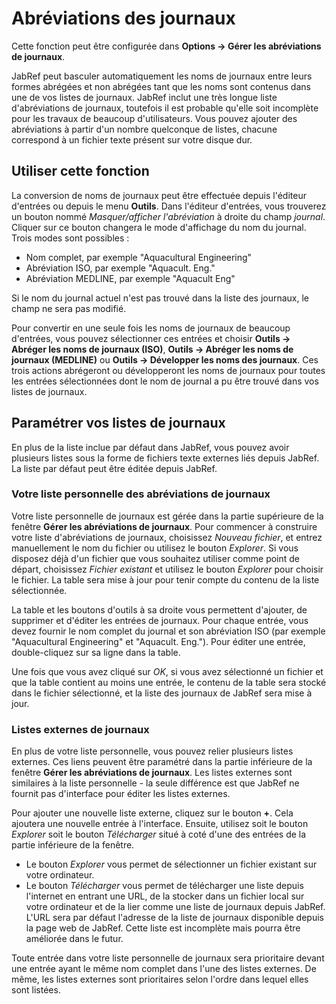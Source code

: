 # Abréviations des journaux

Cette fonction peut être configurée dans **Options -&gt; Gérer les abréviations de journaux**.

JabRef peut basculer automatiquement les noms de journaux entre leurs formes abrégées et non abrégées tant que les noms sont contenus dans une de vos listes de journaux. JabRef inclut une très longue liste d'abréviations de journaux, toutefois il est probable qu'elle soit incomplète pour les travaux de beaucoup d'utilisateurs. Vous pouvez ajouter des abréviations à partir d'un nombre quelconque de listes, chacune correspond à un fichier texte présent sur votre disque dur.

## Utiliser cette fonction

La conversion de noms de journaux peut être effectuée depuis l'éditeur d'entrées ou depuis le menu **Outils**. Dans l'éditeur d'entrées, vous trouverez un bouton nommé *Masquer/afficher l'abréviation* à droite du champ *journal*. Cliquer sur ce bouton changera le mode d'affichage du nom du journal. Trois modes sont possibles :

-   Nom complet, par exemple "Aquacultural Engineering"
-   Abréviation ISO, par exemple "Aquacult. Eng."
-   Abréviation MEDLINE, par exemple "Aquacult Eng"

Si le nom du journal actuel n'est pas trouvé dans la liste des journaux, le champ ne sera pas modifié.

Pour convertir en une seule fois les noms de journaux de beaucoup d'entrées, vous pouvez sélectionner ces entrées et choisir **Outils -&gt; Abréger les noms de journaux (ISO)**, **Outils -&gt; Abréger les noms de journaux (MEDLINE)** ou **Outils -&gt; Développer les noms des journaux**. Ces trois actions abrégeront ou développeront les noms de journaux pour toutes les entrées sélectionnées dont le nom de journal a pu être trouvé dans vos listes de journaux.

## Paramétrer vos listes de journaux

En plus de la liste inclue par défaut dans JabRef, vous pouvez avoir plusieurs listes sous la forme de fichiers texte externes liés depuis JabRef. La liste par défaut peut être éditée depuis JabRef.

### Votre liste personnelle des abréviations de journaux

Votre liste personnelle de journaux est gérée dans la partie supérieure de la fenêtre **Gérer les abréviations de journaux**. Pour commencer à construire votre liste d'abréviations de journaux, choisissez *Nouveau fichier*, et entrez manuellement le nom du fichier ou utilisez le bouton *Explorer*. Si vous disposez déjà d'un fichier que vous souhaitez utiliser comme point de départ, choisissez *Fichier existant* et utilisez le bouton *Explorer* pour choisir le fichier. La table sera mise à jour pour tenir compte du contenu de la liste sélectionnée.

La table et les boutons d'outils à sa droite vous permettent d'ajouter, de supprimer et d'éditer les entrées de journaux. Pour chaque entrée, vous devez fournir le nom complet du journal et son abréviation ISO (par exemple "Aquacultural Engineering" et "Aquacult. Eng."). Pour éditer une entrée, double-cliquez sur sa ligne dans la table.

Une fois que vous avez cliqué sur *OK*, si vous avez sélectionné un fichier et que la table contient au moins une entrée, le contenu de la table sera stocké dans le fichier sélectionné, et la liste des journaux de JabRef sera mise à jour.

### Listes externes de journaux

En plus de votre liste personnelle, vous pouvez relier plusieurs listes externes. Ces liens peuvent être paramétré dans la partie inférieure de la fenêtre **Gérer les abréviations de journaux**. Les listes externes sont similaires à la liste personnelle - la seule différence est que JabRef ne fournit pas d'interface pour éditer les listes externes.

Pour ajouter une nouvelle liste externe, cliquez sur le bouton **+**. Cela ajoutera une nouvelle entrée à l'interface. Ensuite, utilisez soit le bouton *Explorer* soit le bouton *Télécharger* situé à coté d'une des entrées de la partie inférieure de la fenêtre.

-   Le bouton *Explorer* vous permet de sélectionner un fichier existant sur votre ordinateur.
-   Le bouton *Télécharger* vous permet de télécharger une liste depuis l'internet en entrant une URL, de la stocker dans un fichier local sur votre ordinateur et de la lier comme une liste de journaux depuis JabRef. L'URL sera par défaut l'adresse de la liste de journaux disponible depuis la page web de JabRef. Cette liste est incomplète mais pourra être améliorée dans le futur.

Toute entrée dans votre liste personnelle de journaux sera prioritaire devant une entrée ayant le même nom complet dans l'une des listes externes. De même, les listes externes sont prioritaires selon l'ordre dans lequel elles sont listées.
